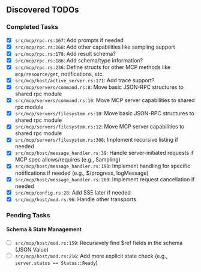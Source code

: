 ## Discovered TODOs

### Completed Tasks
- [x] `src/mcp/rpc.rs:167`: Add prompts if needed
- [x] `src/mcp/rpc.rs:168`: Add other capabilities like sampling support
- [x] `src/mcp/rpc.rs:178`: Add result schema?
- [x] `src/mcp/rpc.rs:186`: Add schema/type information?
- [x] `src/mcp/rpc.rs:236`: Define structs for other MCP methods like `mcp/resource/get`, notifications, etc.
- [x] `src/mcp/host/active_server.rs:171`: Add trace support?
- [x] `src/mcp/servers/command.rs:8`: Move basic JSON-RPC structures to shared rpc module
- [x] `src/mcp/servers/command.rs:10`: Move MCP server capabilities to shared rpc module
- [x] `src/mcp/servers/filesystem.rs:10`: Move basic JSON-RPC structures to shared rpc module
- [x] `src/mcp/servers/filesystem.rs:12`: Move MCP server capabilities to shared rpc module
- [x] `src/mcp/servers/filesystem.rs:308`: Implement recursive listing if needed
- [x] `src/mcp/host/message_handler.rs:39`: Handle server-initiated requests if MCP spec allows/requires (e.g., Sampling)
- [x] `src/mcp/host/message_handler.rs:190`: Implement handling for specific notifications if needed (e.g., $/progress, logMessage)
- [x] `src/mcp/host/message_handler.rs:209`: Implement request cancellation if needed
- [x] `src/mcp/config.rs:28`: Add SSE later if needed
- [x] `src/mcp/host/mod.rs:96`: Handle other transports

### Pending Tasks

#### Schema & State Management
- [ ] `src/mcp/host/mod.rs:159`: Recursively find $ref fields in the schema (JSON Value)
- [ ] `src/mcp/host/mod.rs:216`: Add more explicit state check (e.g., `server.status == Status::Ready`) 